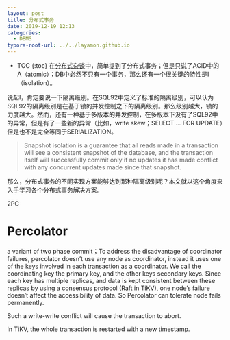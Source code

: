 ```yaml
---
layout: post
title: 分布式事务
date: 2019-12-19 12:13
categories:
  - DBMS
typora-root-url: ../../layamon.github.io
---
```

* TOC
{:toc}
在[分布式杂谈](http://liuyangming.tech/11-2018/Distributed_DBMS.html)中，简单提到了分布式事务；但是只说了ACID中的A（atomic）；DB中必然不只有一个事务，那么还有一个很关键的特性是I（isolation）。

说起I，肯定要说一下隔离级别。在SQL92中定义了标准的隔离级别，可以认为SQL92的隔离级别是在基于锁的并发控制之下的隔离级别。那么级别越大，锁的力度越大。然而，还有一种基于多版本的并发控制，在多版本下没有了SQL92中的异常，但是有了一些新的异常（比如，write skew；SELECT … FOR UPDATE）但是也不是完全等同于SERIALIZATION。

> Snapshot isolation is a guarantee that all reads made in a transaction will see a consistent snapshot of the database, and the transaction itself will successfully commit only if no updates it has made conflict with any concurrent updates made since that snapshot.

那么，分布式事务的不同实现方案能够达到那种隔离级别呢？本文就以这个角度来入手学习各个分布式事务解决方案。

2PC

# Percolator

a variant of two phase commit；To address the disadvantage of coordinator failures, percolator doesn’t use any node as coordinator, instead it uses one of the keys involved in each transaction as a coordinator. We call the coordinating key the primary key, and the other keys secondary keys. Since each key has multiple replicas, and data is kept consistent between these replicas by using a consensus protocol (Raft in TiKV), one node’s failure doesn’t affect the accessibility of data. So Percolator can tolerate node fails permanently.

Such a write-write conflict will cause the transaction to abort.





In TiKV, the whole transaction is restarted with a new timestamp.

